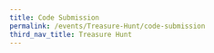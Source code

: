 ```yaml
---
title: Code Submission
permalink: /events/Treasure-Hunt/code-submission
third_nav_title: Treasure Hunt
---
```

